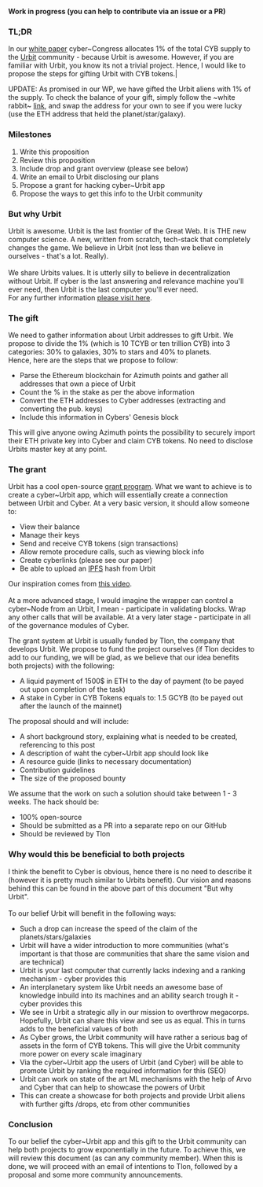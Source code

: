 **Work in progress (you can help to contribute via an issue or a PR)** 

### TL;DR

In our [white paper](https://ipfs.io/ipfs/QmPjbx76LycfzSSWMcnni6YVvV3UNhTrYzyPMuiA9UQM3x) cyber~Congress allocates 1% of the total CYB supply to the [Urbit](https://urbit.org/) community - because Urbit is awesome. However,  if you are familiar with Urbit, you know its not a trivial project. Hence, I would like to propose the steps for gifting Urbit with CYB tokens.|

UPDATE: As promised in our WP, we have gifted the Urbit aliens with 1% of the supply. To check the balance of your gift, simply follow the ~white rabbit~ [link](https://cyber.page/#/search/0x742d35cc6634c0532925a3b844bc454e4438f44e), and swap the address for your own to see if you were lucky (use the ETH address that held the planet/star/galaxy). 

### Milestones

1) Write this proposition
2) Review this proposition
3) Include drop and grant overview (please see below)
4) Write an email to Urbit disclosing our plans
5) Propose a grant for hacking cyber~Urbit app 
6) Propose the ways to get this info to the Urbit community

### But why Urbit

Urbit is awesome. Urbit is the last frontier of the Great Web. It is THE new computer science. A new, written from scratch, 
tech-stack that completely changes the game. We believe in Urbit (not less than we believe in ourselves - that's a lot. Really). <br>
<br>We share Urbits values. It is utterly silly to believe in decentralization without Urbit. If cyber is the last answering and relevance machine you'll ever need, then Urbit is the last computer you'll ever need. <br>
For any further information [please visit here](https://urbit.org/docs/). <br>

### The gift
We need to gather information about Urbit addresses to gift Urbit. We propose to divide the 1% (which is 10 TCYB or ten trillion CYB)
into 3 categories: 30% to galaxies, 30% to stars and 40% to planets.
<br>
Hence, here are the steps that we propose to follow:
- Parse the Ethereum blockchain for Azimuth points and gather all addresses that own a piece of Urbit
- Count the % in the stake as per the above information
- Convert the ETH addresses to Cyber addresses (extracting and converting the pub. keys)
- Include this information in Cybers' Genesis block

This will give anyone owing Azimuth points the possibility to securely import their ETH private key into Cyber and claim CYB tokens.
No need to disclose Urbits master key at any point.

### The grant
Urbit has a cool open-source [grant program](https://grants.urbit.org/). What we want to achieve is to create a cyber~Urbit app, which will
essentially create a connection between Urbit and Cyber. At a very basic version, it should allow someone to: 
- View their balance 
- Manage their keys 
- Send and receive CYB tokens (sign transactions)
- Allow remote procedure calls, such as viewing block info
- Create cyberlinks (please see our paper)
- Be able to upload an [IPFS](https://ipfs.io/) hash from Urbit

Our inspiration comes from [this video](https://www.youtube.com/watch?v=k-TjZfMLqOc).<br>
 <br>At a more advanced stage, I would imagine the wrapper can control a cyber~Node from an Urbit, I mean - participate in validating blocks. 
Wrap any other calls that will be available. At a very later stage - participate in all of the governance modules of Cyber.

The grant system at Urbit is usually funded by Tlon, the company that develops Urbit. We propose to fund the project ourselves
(if Tlon decides to add to our funding, we will be glad, as we believe that our idea benefits both projects) with the following:
- A liquid payment of 1500$ in ETH to the day of payment (to be payed out upon completion of the task)
- A stake in Cyber in CYB Tokens equals to: 1.5 GCYB (to be payed out after the launch of the mainnet)

The proposal should and will include:
- A short background story, explaining what is needed to be created, referencing to this post
- A description of waht the cyber~Urbit app should look like 
- A resource guide (links to necessary documentation)
- Contribution guidelines
- The size of the proposed bounty

We assume that the work on such a solution should take between 1 - 3 weeks. The hack should be:
- 100% open-source 
- Should be submitted as a PR into a separate repo on our GitHub 
- Should be reviewed by Tlon 

### Why would this be beneficial to both projects
I think the benefit to Cyber is obvious, hence there is no need to describe it (however it is pretty much similar to Urbits benefit). Our vision and reasons behind this can be found in the above part of this document "But why Urbit". <br>
<br>To our belief Urbit will benefit in the following ways:
- Such a drop can increase the speed of the claim of the planets/stars/galaxies
- Urbit will have a wider introduction to more communities (what's important is that those are communities that share the same vision and are technical)
- Urbit is your last computer that currently lacks indexing and a ranking mechanism - cyber provides this
- An interplanetary system like Urbit needs an awesome base of knowledge inbuild into its machines and an ability search trough it - cyber provides this
- We see in Urbit a strategic ally in our mission to overthrow megacorps. Hopefully, Urbit can share this view and see us as equal. This in turns adds to the beneficial values of both
- As Cyber grows, the Urbit community will have rather a serious bag of assets in the form of CYB tokens. This will give the Urbit community more power on every scale imaginary
- Via the cyber~Urbit app the users of Urbit (and Cyber) will be able to promote Urbit by ranking the required information for this (SEO)
- Urbit can work on state of the art ML mechanisms with the help of Arvo and Cyber that can help to showcase the powers of Urbit 
- This can create a showcase for both projects and provide Urbit aliens with further gifts /drops, etc from other communities

### Conclusion 
To our belief the cyber~Urbit app and this gift to the Urbit community can help both projects to grow exponentially in the future.
To achieve this, we will review this document (as can any community member). When this is done, we will proceed with an email of intentions to Tlon, followed by a proposal and some more community announcements.
